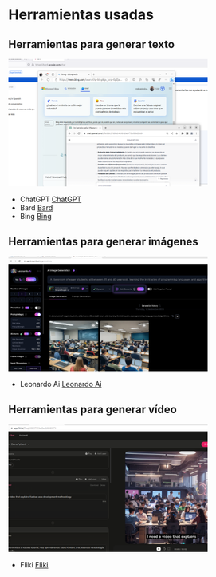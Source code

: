 # Herramientas usadas

## Herramientas para generar texto

<img src="_images/chatgpt-bard.png" alt="fishy" class="bg-primary" width="400px">


* ChatGPT [ChatGPT](https://chat.openai.com/)
* Bard [Bard](https://bard.google.com/)
* Bing [Bing](https://www.bing.com/)


## Herramientas para generar imágenes

<img src="_images/leonardoia.png" alt="fishy" class="bg-primary" width="400px">


* Leonardo Ai [Leonardo Ai](https://leonardo.ai/)

## Herramientas para generar vídeo

<img src="_images/fliki.png" alt="fishy" class="bg-primary" width="400px">


* Fliki [Fliki](https://app.fliki.ai/)
